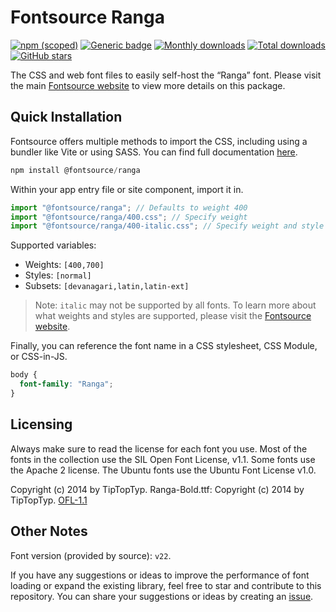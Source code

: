# Fontsource Ranga

[![npm (scoped)](https://img.shields.io/npm/v/@fontsource/ranga?color=brightgreen)](https://www.npmjs.com/package/@fontsource/ranga) [![Generic badge](https://img.shields.io/badge/fontsource-passing-brightgreen)](https://github.com/fontsource/fontsource) [![Monthly downloads](https://badgen.net/npm/dm/@fontsource/ranga)](https://github.com/fontsource/fontsource) [![Total downloads](https://badgen.net/npm/dt/@fontsource/ranga)](https://github.com/fontsource/fontsource) [![GitHub stars](https://img.shields.io/github/stars/fontsource/fontsource.svg?style=social&label=Star)](https://github.com/fontsource/fontsource/stargazers)

The CSS and web font files to easily self-host the “Ranga” font. Please visit the main [Fontsource website](https://fontsource.org/fonts/ranga) to view more details on this package.

## Quick Installation

Fontsource offers multiple methods to import the CSS, including using a bundler like Vite or using SASS. You can find full documentation [here](https://fontsource.org/docs/getting-started/introduction).

```javascript
npm install @fontsource/ranga
```

Within your app entry file or site component, import it in.

```javascript
import "@fontsource/ranga"; // Defaults to weight 400
import "@fontsource/ranga/400.css"; // Specify weight
import "@fontsource/ranga/400-italic.css"; // Specify weight and style
```

Supported variables:
- Weights: `[400,700]`
- Styles: `[normal]`
- Subsets: `[devanagari,latin,latin-ext]`

> Note: `italic` may not be supported by all fonts. To learn more about what weights and styles are supported, please visit the [Fontsource website](https://fontsource.org/fonts/ranga).

Finally, you can reference the font name in a CSS stylesheet, CSS Module, or CSS-in-JS.

```css
body {
  font-family: "Ranga";
}
```

## Licensing
Always make sure to read the license for each font you use. Most of the fonts in the collection use the SIL Open Font License, v1.1. Some fonts use the Apache 2 license. The Ubuntu fonts use the Ubuntu Font License v1.0.

Copyright (c) 2014 by TipTopTyp. Ranga-Bold.ttf: Copyright (c) 2014 by TipTopTyp.
[OFL-1.1](https://openfontlicense.org)

## Other Notes
Font version (provided by source): `v22`.

If you have any suggestions or ideas to improve the performance of font loading or expand the existing library, feel free to star and contribute to this repository. You can share your suggestions or ideas by creating an [issue](https://github.com/fontsource/fontsource/issues).